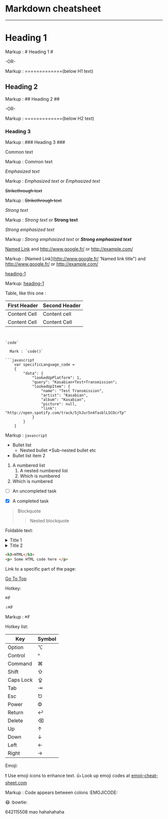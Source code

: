 Markdown cheatsheet<a name="TOP"></a>
===================


- - - -
# Heading 1 #

  Markup : # Heading 1 #

  -OR-

  Markup : =============(below H1 text)

## Heading 2 ##

  Markup : ## Heading 2 ##

  -OR-

  Markup : =============(below H2 text)

### Heading 3 ###

  Markup : ### Heading 3 ###

Common text

  Markup : Common text

_Emphasized text_  

  Markup : _Emphasized text_ or *Emphasized text*

~~Strikethrough text~~

  Markup : ~~Strikethrough text~~

_Strong text_
  
  Markup : _Strong text_ or **Strong text**

_Strong emphasized text_

  Markup : _Strong emphasized text_ or ***Strong emphasized text***

[Named Link](http://www.google.fr/ "Named link title") and http://www.google.fr/ or <http://example.com/>

  Markup : [Named Link](http://www.google.fr/ 'Named link title") and http://www.google.fr/ or <http://example.com/>

[heading-1](#heading-1 "GOto heading-1")

  Markup: [heading-1](#heading-1 "Goto heading-1")

 Table, like this one :

First Header  | Second Header
------------- | -------------
Content Cell  | Content cell
Content Cell  | Content Cell
```


`code`

  Mark : `code()`

```javascript
    var specificLanguage_code =
    {
        "data": {
            "lookedUpPlatform": 1,
            "query": "Kasabian+Test+Transmission";
            "lookedUpItem": {
                "name": "Test Transmission",
                "artist": "Kasabian",
                "album": "Kasabian",
                "picture": null,
                "link": "http://open.spotify.com/track/5jhJur5n4fasblLSCOcrTp"
            }
        }
    }
```

  Markup : ```javascript
           ```

* Bullet list
    * Nested bullet
        *Sub-nested bullet etc
* Bullet list item 2
1. A numbered list
    1. A nested numbered list
    2. Which is numbered
2. Which is numbered

- [ ] An uncompleted task
- [x] A completed task


> Blockquote
>> Nested blockquote

Foldable text:

<details>
  <summary>Title 1</summary>
  <p>Content 1 Content 1 Content 1 Content 1 Content 1</p>
</details>
<details>
  <summary>Title 2</summary>
  <p>Content 2 Content 2 Content 2 Content 2 Content 2</p>
</details>

```html
<h3>HTML</h3>
<p> Some HTML code here </p>
```


Link to a specific part of the page:

[Go To Top](#TOP)

Hotkey:

<kbd>⌘F</kbd>

<kbd>⇧⌘F</kbd>

  Markup : <kbd>⌘F</kbd>

Hotkey list:

| Key | Symbol |
| --- | --- |
| Option | ⌥ |
| Control | ^ |
| Command | ⌘ |
| Shift | ⇧ |
| Caps Lock | ⇪ |
| Tab | ⇥ |
| Esc | ⎋ |
| Power | Φ |
| Return | ↩ |
| Delete | ⌫ |
| Up | ↑ |
| Down | ↓ |
| Left | ← |
| Right | → |

Emoji:

:exclamation: Use emoji icons to enhance text. :+1:  Look up emoji codes at [emoji-cheat-sheet.com](http://emoji-cheat-sheet.com/)

  Markup : Code appears between colons :EMOJICODE:

:mask:  :bowtie:

642115508 mao
hahahahaha